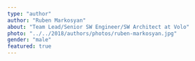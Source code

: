 ```yaml
---
type: "author"
author: "Ruben Markosyan"
about: "Team Lead/Senior SW Engineer/SW Architect at Volo"
photo: "../../2018/authors/photos/ruben-markosyan.jpg"
gender: "male"
featured: true
---
```

